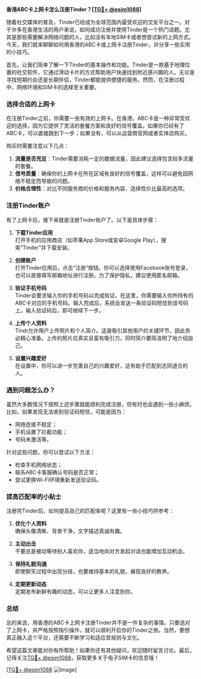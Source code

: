 **香港ABC卡上网卡怎么注册Tinder？[[TG💪+ @esim1088](https://t.me/s/esim1088)]**

随着社交媒体的普及，Tinder已经成为全球范围内最受欢迎的交友平台之一。对于许多在香港生活的用户来说，如何成功注册并使用Tinder是一个热门话题。尤其是那些需要解决网络问题的人，比如没有本地SIM卡或者想尝试新的上网方式。今天，我们就来聊聊如何用香港的ABC卡或上网卡注册Tinder，并分享一些实用的小技巧。

首先，让我们简单了解一下Tinder的基本操作和功能。Tinder是一款基于地理位置的社交软件，它通过滑动卡片的方式帮助用户快速找到附近感兴趣的人。无论是寻找短期约会还是长期伴侣，Tinder都能提供便捷的服务。然而，在注册过程中，网络环境和SIM卡的选择至关重要。

### 选择合适的上网卡

在注册Tinder之前，你需要一张有效的上网卡。在香港，ABC卡是一种非常受欢迎的选择，因为它提供了灵活的套餐方案和良好的信号覆盖。如果你已经有了ABC卡，可以直接跳到下一步；如果没有，可以从运营商官网或者实体店购买。

购买时需要注意以下几点：

1. **流量是否充足**：Tinder需要消耗一定的数据流量，因此建议选择包含较多流量的套餐。
2. **信号质量**：确保你的上网卡在所在区域有良好的信号覆盖，这样可以避免因网络不稳定而导致的问题。
3. **价格合理性**：对比不同服务商的价格和服务内容，选择性价比最高的选项。

### 注册Tinder账户

有了上网卡后，接下来就是注册Tinder账户了。以下是具体步骤：

1. **下载Tinder应用**  
   打开手机的应用商店（如苹果App Store或安卓Google Play），搜索“Tinder”并下载安装。

2. **创建账户**  
   打开Tinder应用后，点击“注册”按钮。你可以选择使用Facebook账号登录，也可以直接填写邮箱地址进行注册。为了保护隐私，建议使用匿名邮箱。

3. **验证手机号码**  
   Tinder会要求输入你的手机号码以完成验证。在这里，你需要输入你所持有的ABC卡对应的手机号码。输入完成后，系统会发送一条验证码短信到该号码上。输入验证码后，即可继续下一步。

4. **上传个人资料**  
   Tindr允许用户上传照片和个人简介。这是吸引其他用户的关键环节，因此务必精心准备。上传的照片应真实且富有吸引力，同时简介要简洁明了地介绍自己。

5. **设置兴趣爱好**  
   在设置中，你可以进一步完善自己的兴趣爱好，这有助于匹配到志同道合的人。

### 遇到问题怎么办？

虽然大多数情况下按照上述步骤就能顺利完成注册，但有时也会遇到一些小麻烦。比如，如果发现无法收到验证码短信，可能是因为：

- 网络连接不稳定；
- 手机设置了拦截功能；
- 号码未激活等。

针对这些问题，你可以尝试以下方法：

- 检查手机网络状态；
- 联系ABC卡客服确认号码是否正常；
- 尝试更换Wi-Fi环境重新发送验证码。

### 提高匹配率的小贴士

注册完Tinder后，如何提高自己的匹配率呢？这里有一些小技巧供参考：

1. **优化个人资料**  
   确保头像清晰、背景干净，文字描述真诚有趣。

2. **主动出击**  
   不要总是被动等待别人喜欢你，适当地向对方发起对话也能增加互动机会。

3. **保持礼貌沟通**  
   即使聊天过程中出现分歧，也要维持基本的礼貌，展现良好的教养。

4. **定期更新动态**  
   定期发布新鲜有趣的动态，可以让更多人注意到你。

### 总结

总的来说，用香港的ABC卡上网卡注册Tinder并不是一件复杂的事情。只要选对了上网卡，并严格按照指引操作，就可以顺利开启你的Tinder之旅。当然，要想真正融入这个平台，还需要不断学习和适应其规则与文化。

希望这篇文章能对你有所帮助！如果你还有其他疑问，欢迎随时留言讨论。最后，记得关注[TG💪+ @esim1088](https://t.me/s/esim1088)，获取更多关于电子SIM卡的信息哦！

[[TG💪+ @esim1088](https://t.me/s/esim1088) ![Image](https://i.postimg.cc/4NQfJmqS/Snipaste-2025-05-13-00-14-12.png)]
